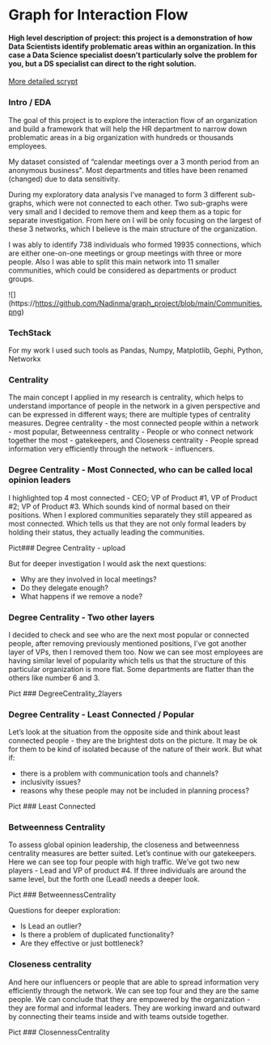 # Graph for Interaction Flow

#### High level description of project: this project is a demonstration of how Data Scientists identify problematic areas within an organization. In this case a Data Science specialist doesn’t particularly solve the problem for you, but a DS specialist can direct to the right solution. 

[More detailed scrypt](https://github.com/Nadinma/graph_project/blob/main/graph_serach_project.ipynb)

### Intro / EDA

The goal of this project is to explore the interaction flow of an organization and build a framework that will help the HR department to narrow down problematic areas in a big organization with hundreds or thousands employees.

My dataset consisted of “calendar meetings over a 3 month period from an anonymous business". Most departments and titles have been renamed (changed) due to data sensitivity.  

During my exploratory data analysis I’ve managed to form 3 different sub-graphs, which were not connected to each other. Two sub-graphs were very small and I decided to remove them and keep them as a topic for separate investigation. From here on I will be only focusing on the largest of these 3 networks, which I believe is the main structure of the organization.

I was ably to identify 738 individuals who formed 19935 connections, which are either one-on-one meetings or group meetings with three or more people. Also I was able to split this main network  into 11 smaller communities, which could be considered as departments or product groups. 

![] (https://https://github.com/Nadinma/graph_project/blob/main/Communities.png)


### TechStack 
For my work I used such tools as Pandas, Numpy, Matplotlib, Gephi, Python, Networkx

### Centrality
The main concept I applied in my research is centrality, which helps to understand  importance of people in the network in a given perspective and can be expressed in different ways; there are multiple types of centrality measures. 
Degree centrality - the most connected people within a network - most popular, 
Betweenness centrality -  People or who connect network together the most - gatekeepers, and 
Closeness centrality - People spread information very efficiently through the network - influencers. 

### Degree Centrality - Most Connected, who can be called local opinion leaders
I highlighted top 4 most connected - CEO; VP of Product #1, VP of Product #2; VP of Product #3. Which sounds kind of normal based on their positions. When I explored communities separately they still appeared as most connected. Which tells us that they are not only formal leaders by holding their status, they actually leading the communities. 

Pict### Degree Centrality - upload

But for deeper investigation I would ask the next questions: 
- Why are they involved in local meetings?
- Do they delegate enough?
- What happens if we remove a node? 

### Degree Centrality - Two other layers 
I decided to check and see who are the next most popular or connected people, after removing previously mentioned positions, I’ve got another layer of VPs, then I removed them too. Now we can see most employees are having similar level of popularity which tells us that the structure of this particular organization is more flat. Some departments are flatter than the others like number 6 and 3. 

Pict ###  DegreeCentrality_2layers

### Degree Centrality - Least Connected / Popular
Let’s look at the situation from the opposite side and think about least connected people - they are the brightest dots on the picture. 
It may be ok for them to be kind of isolated because of the nature of their work. 
But what if: 
- there is a problem with communication tools and channels?
- inclusivity issues?
- reasons why these people may not be included in planning process?

Pict ### Least Connected

### Betweenness Centrality
To assess global opinion leadership, the closeness and betweenness centrality measures are better suited.
Let’s continue with our gatekeepers. Here we can see top four people with high traffic. 
We’ve got two new players - Lead and VP of product #4. 
If three individuals are around the same level, but the forth one (Lead) needs a deeper look.  

Pict ### BetweennessCentrality

Questions for deeper exploration: 
- Is Lead an outlier?
- Is there a problem of duplicated functionality? 
- Are they effective or just bottleneck?

### Closeness centrality
And here our influencers or people that are able to spread information very efficiently through the network. We can see top four and they are the same people. We can conclude that they are empowered by the organization - they are formal and informal leaders. They are working inward and outward by connecting their teams inside and with teams outside together. 

Pict ### ClosennessCentrality


